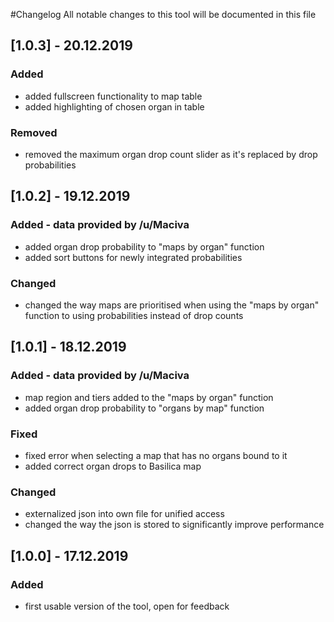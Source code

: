 #Changelog
All notable changes to this tool will be documented in this file

## [1.0.3] - 20.12.2019
### Added
- added fullscreen functionality to map table
- added highlighting of chosen organ in table

### Removed
- removed the maximum organ drop count slider as it's replaced by drop probabilities

## [1.0.2] - 19.12.2019
### Added - data provided by /u/Maciva
- added organ drop probability to "maps by organ" function
- added sort buttons for newly integrated probabilities

### Changed
- changed the way maps are prioritised when using the "maps by organ" function to using probabilities instead of drop counts

## [1.0.1] - 18.12.2019
### Added - data provided by /u/Maciva
- map region and tiers added to the "maps by organ" function
- added organ drop probability to "organs by map" function

### Fixed
- fixed error when selecting a map that has no organs bound to it
- added correct organ drops to Basilica map

### Changed
- externalized json into own file for unified access
- changed the way the json is stored to significantly improve performance

## [1.0.0] - 17.12.2019
### Added
- first usable version of the tool, open for feedback